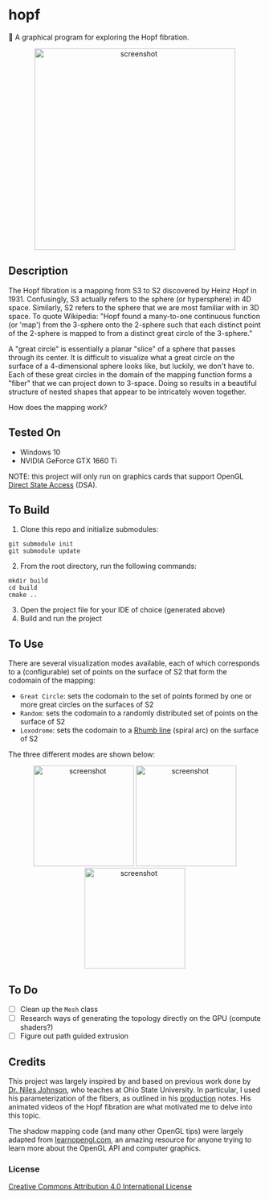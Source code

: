 # hopf
🧣 A graphical program for exploring the Hopf fibration.

<p align="center">
  <img src="https://github.com/mwalczyk/hopf/blob/master/screenshots/fibration.png" alt="screenshot" width="400" height="auto"/>
</p>

## Description
The Hopf fibration is a mapping from S3 to S2 discovered by Heinz Hopf in 1931. Confusingly, S3 actually refers to the sphere (or hypersphere) in 4D space. Similarly, S2 refers to the sphere that we are most familiar with in 3D space. To quote Wikipedia: "Hopf found a many-to-one continuous function (or 'map') from the 3-sphere onto the 2-sphere such that each distinct point of the 2-sphere is mapped to from a distinct great circle of the 3-sphere."

A "great circle" is essentially a planar "slice" of a sphere that passes through its center. It is difficult to visualize what a great circle on the surface of a 4-dimensional sphere looks like, but luckily, we don't have to. Each of these great circles in the domain of the mapping function forms a "fiber" that we can project down to 3-space. Doing so results in a beautiful structure of nested shapes that appear to be intricately woven together.

How does the mapping work?

## Tested On
- Windows 10
- NVIDIA GeForce GTX 1660 Ti

NOTE: this project will only run on graphics cards that support OpenGL [Direct State Access](https://www.khronos.org/opengl/wiki/Direct_State_Access) (DSA).

## To Build
1. Clone this repo and initialize submodules: 
```shell
git submodule init
git submodule update
```
2. From the root directory, run the following commands:
```shell
mkdir build
cd build
cmake ..
```
3. Open the project file for your IDE of choice (generated above)
4. Build and run the project

## To Use
There are several visualization modes available, each of which corresponds to a (configurable) set of points on the surface of S2 that form the codomain of the mapping:

- `Great Circle`: sets the codomain to the set of points formed by one or more great circles on the surfaces of S2
- `Random`: sets the codomain to a randomly distributed set of points on the surface of S2
- `Loxodrome`: sets the codomain to a [Rhumb line](https://en.wikipedia.org/wiki/Rhumb_line) (spiral arc) on the surface of S2

The three different modes are shown below:

<p align="center">
  <img src="https://github.com/mwalczyk/hopf/blob/master/screenshots/mode_great_circle.png" alt="screenshot" width="200" height="auto"/>
  <img src="https://github.com/mwalczyk/hopf/blob/master/screenshots/mode_random.png" alt="screenshot" width="200" height="auto"/>
  <img src="https://github.com/mwalczyk/hopf/blob/master/screenshots/mode_loxodrome.png" alt="screenshot" width="200" height="auto"/>
</p>

## To Do
- [ ] Clean up the `Mesh` class
- [ ] Research ways of generating the topology directly on the GPU (compute shaders?)
- [ ] Figure out path guided extrusion

## Credits
This project was largely inspired by and based on previous work done by [Dr. Niles Johnson](https://nilesjohnson.net/), who teaches at Ohio State University. In particular, I used his parameterization of the fibers, as outlined in his [production](https://nilesjohnson.net/hopf-production.html) notes. His animated videos of the Hopf fibration are what motivated me to delve into this topic.

The shadow mapping code (and many other OpenGL tips) were largely adapted from [learnopengl.com](https://learnopengl.com), an amazing resource for anyone trying to learn more about the OpenGL API and computer graphics.

### License
[Creative Commons Attribution 4.0 International License](https://creativecommons.org/licenses/by/4.0/)
